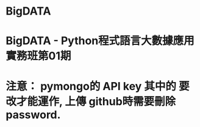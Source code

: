 # BigDATA
# BigDATA - Python程式語言大數據應用實務班第01期
# 注意： pymongo的 API key 其中的 <password>要改才能運作, 上傳 github時需要刪除 password.
